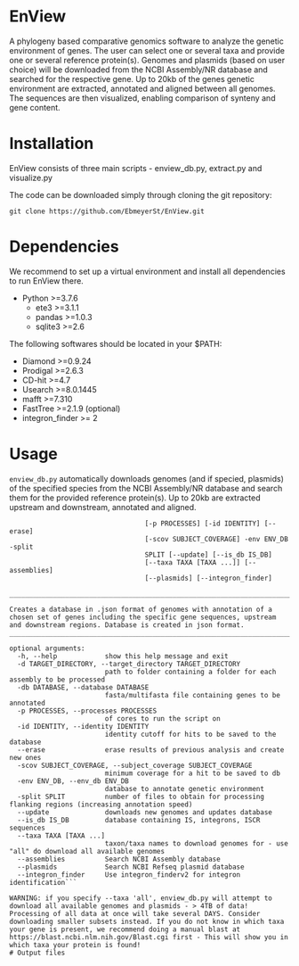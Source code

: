 # EnView
A phylogeny based comparative genomics software to analyze the genetic environment of genes. The user can select one or several taxa and provide one or several reference protein(s). Genomes and plasmids (based on user choice) will be downloaded from the NCBI Assembly/NR database and searched for the respective gene. Up to 20kb of the genes genetic environment are extracted, annotated and aligned between all genomes. The sequences are then visualized, enabling comparison of synteny and gene content.

# Installation

EnView consists of three main scripts - enview_db.py, extract.py and visualize.py

The code can be downloaded simply through cloning the git repository:

`git clone https://github.com/EbmeyerSt/EnView.git`

# Dependencies

We recommend to set up a virtual environment and install all dependencies to run EnView there.

* Python >=3.7.6
  * ete3 >=3.1.1
  * pandas >=1.0.3
  * sqlite3 >=2.6
  
The following softwares should be located in your $PATH:
  
* Diamond >=0.9.24
* Prodigal >=2.6.3
* CD-hit >=4.7
* Usearch >=8.0.1445
* mafft >=7.310
* FastTree >=2.1.9
(optional)
* integron_finder >= 2


# Usage

`enview_db.py` automatically downloads genomes (and if specied, plasmids) of the specified species from the NCBI Assembly/NR database and search them for the provided reference protein(s). Up to 20kb are extracted upstream and downstream, annotated and aligned.

```usage: enview_db.py [-h] -d TARGET_DIRECTORY -db DATABASE
                                  [-p PROCESSES] [-id IDENTITY] [--erase]
                                  [-scov SUBJECT_COVERAGE] -env ENV_DB -split
                                  SPLIT [--update] [--is_db IS_DB]
                                  [--taxa TAXA [TAXA ...]] [--assemblies]
                                  [--plasmids] [--integron_finder]

________________________________________________________________________________

Creates a database in .json format of genomes with annotation of a chosen set of genes including the specific gene sequences, upstream and downstream regions. Database is created in json format.
________________________________________________________________________________

optional arguments:
  -h, --help            show this help message and exit
  -d TARGET_DIRECTORY, --target_directory TARGET_DIRECTORY
                        path to folder containing a folder for each assembly to be processed
  -db DATABASE, --database DATABASE
                        fasta/multifasta file containing genes to be annotated
  -p PROCESSES, --processes PROCESSES
                        of cores to run the script on
  -id IDENTITY, --identity IDENTITY
                        identity cutoff for hits to be saved to the database
  --erase               erase results of previous analysis and create new ones
  -scov SUBJECT_COVERAGE, --subject_coverage SUBJECT_COVERAGE
                        minimum coverage for a hit to be saved to db
  -env ENV_DB, --env_db ENV_DB
                        database to annotate genetic environment
  -split SPLIT          number of files to obtain for processing flanking regions (increasing annotation speed)
  --update              downloads new genomes and updates database
  --is_db IS_DB         database containing IS, integrons, ISCR sequences
  --taxa TAXA [TAXA ...]
                        taxon/taxa names to download genomes for - use "all" do download all available genomes
  --assemblies          Search NCBI Assembly database 
  --plasmids            Search NCBI Refseq plasmid database
  --integron_finder     Use integron_finderv2 for integron identification```

WARNING: if you specify --taxa 'all', enview_db.py will attempt to download all available genomes and plasmids - > 4TB of data! Processing of all data at once will take several DAYS. Consider downloading smaller subsets instead. If you do not know in which taxa your gene is present, we recommend doing a manual blast at https://blast.ncbi.nlm.nih.gov/Blast.cgi first - This will show you in which taxa your protein is found!
# Output files
